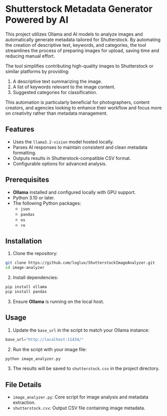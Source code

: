 # Shutterstock Metadata Generator Powered by AI

This project utilizes Ollama and AI models to analyze images and automatically generate metadata tailored for Shutterstock. By automating the creation of descriptive text, keywords, and categories, the tool streamlines the process of preparing images for upload, saving time and reducing manual effort.

The tool simplifies contributing high-quality images to Shutterstock or similar platforms by providing:

1. A descriptive text summarizing the image.
2. A list of keywords relevant to the image content.
3. Suggested categories for classification.

This automation is particularly beneficial for photographers, content creators, and agencies looking to enhance their workflow and focus more on creativity rather than metadata management.

## Features

-   Uses the `llama3.2-vision` model hosted locally.
-   Parses AI responses to maintain consistent and clean metadata formatting.
-   Outputs results in Shutterstock-compatible CSV format.
-   Configurable options for advanced analysis.

## Prerequisites

-   **Ollama** installed and configured locally with GPU support.
-   Python 3.10 or later.
-   The following Python packages:
    -   `json`
    -   `pandas`
    -   `os`
    -   `re`

## Installation

1.  Clone the repository:
```bash
git clone https://github.com/loglux/ShutterstockImageAnalyzer.git
cd image-analyzer
```
2.  Install dependencies:
```bash
pip install ollama
pip install pandas
``` 
    
3.  Ensure **Ollama** is running on the local host.
   

## Usage

1.  Update the `base_url` in the script to match your Ollama instance:
    
```python
base_url="http://localhost:11434/"
``` 
    
2.  Run the script with your image file:
```bash
python image_analyzer.py
``` 
    
3.  The results will be saved to `shutterstock.csv` in the project directory.
    

## File Details

-   `image_analyzer.py`: Core script for image analysis and metadata extraction.
-   `shutterstock.csv`: Output CSV file containing image metadata.